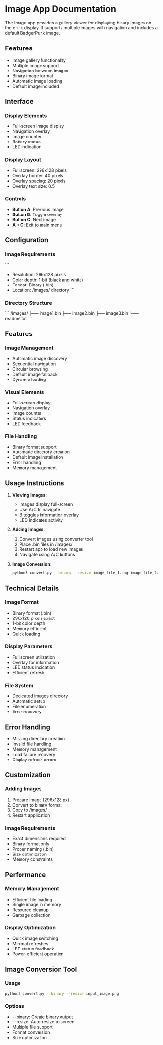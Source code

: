 # Image App Documentation

The Image app provides a gallery viewer for displaying binary images on the e-ink display. It supports multiple images with navigation and includes a default BadgerPunk image.

## Features

- Image gallery functionality
- Multiple image support
- Navigation between images
- Binary image format
- Automatic image loading
- Default image included

## Interface

### Display Elements
- Full-screen image display
- Navigation overlay
- Image counter
- Battery status
- LED indication

### Display Layout
- Full screen: 296x128 pixels
- Overlay border: 40 pixels
- Overlay spacing: 20 pixels
- Overlay text size: 0.5

### Controls
- **Button A**: Previous image
- **Button B**: Toggle overlay
- **Button C**: Next image
- **A + C**: Exit to main menu

## Configuration

### Image Requirements
\`\`\`
- Resolution: 296x128 pixels
- Color depth: 1-bit (black and white)
- Format: Binary (.bin)
- Location: /images/ directory
\`\`\`

### Directory Structure
\`\`\`
/images/
  ├── image1.bin
  ├── image2.bin
  ├── image3.bin
  └── readme.txt
\`\`\`

## Features

### Image Management
- Automatic image discovery
- Sequential navigation
- Circular browsing
- Default image fallback
- Dynamic loading

### Visual Elements
- Full-screen display
- Navigation overlay
- Image counter
- Status indicators
- LED feedback

### File Handling
- Binary format support
- Automatic directory creation
- Default image installation
- Error handling
- Memory management

## Usage Instructions

1. **Viewing Images**:
   - Images display full-screen
   - Use A/C to navigate
   - B toggles information overlay
   - LED indicates activity

2. **Adding Images**:
   1. Convert images using converter tool
   2. Place .bin files in /images/
   3. Restart app to load new images
   4. Navigate using A/C buttons

3. **Image Conversion**:
   ```bash
   python3 convert.py --binary --resize image_file_1.png image_file_2.png
   ```

## Technical Details

### Image Format
- Binary format (.bin)
- 296x128 pixels exact
- 1-bit color depth
- Memory efficient
- Quick loading

### Display Parameters
- Full screen utilization
- Overlay for information
- LED status indication
- Efficient refresh

### File System
- Dedicated images directory
- Automatic setup
- File enumeration
- Error recovery

## Error Handling

- Missing directory creation
- Invalid file handling
- Memory management
- Load failure recovery
- Display refresh errors

## Customization

### Adding Images
1. Prepare image (296x128 px)
2. Convert to binary format
3. Copy to /images/
4. Restart application

### Image Requirements
- Exact dimensions required
- Binary format only
- Proper naming (.bin)
- Size optimization
- Memory constraints

## Performance

### Memory Management
- Efficient file loading
- Single image in memory
- Resource cleanup
- Garbage collection

### Display Optimization
- Quick image switching
- Minimal refreshes
- LED status feedback
- Power-efficient operation

## Image Conversion Tool

### Usage
```bash
python3 convert.py --binary --resize input_image.png
```

### Options
- --binary: Create binary output
- --resize: Auto-resize to screen
- Multiple file support
- Format conversion
- Size optimization 